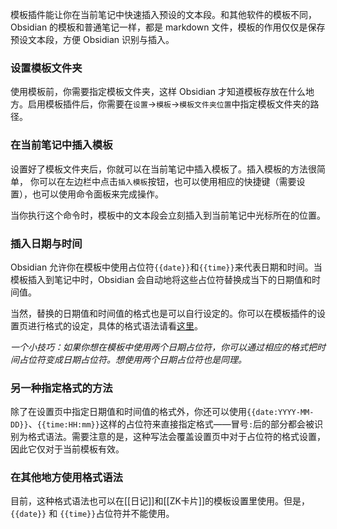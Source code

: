 模板插件能让你在当前笔记中快速插入预设的文本段。和其他软件的模板不同，Obsidian 的模板和普通笔记一样，都是 markdown 文件，模板的作用仅仅是保存预设文本段，方便 Obsidian 识别与插入。

### 设置模板文件夹

使用模板前，你需要指定模板文件夹，这样 Obsidian 才知道模板存放在什么地方。启用模板插件后，你需要在`设置`->`模板`->`模板文件夹位置`中指定模板文件夹的路径。

### 在当前笔记中插入模板

设置好了模板文件夹后，你就可以在当前笔记中插入模板了。插入模板的方法很简单， 你可以在左边栏中点击`插入模板`按钮，也可以使用相应的快捷键（需要设置），也可以使用命令面板来完成操作。

当你执行这个命令时，模板中的文本段会立刻插入到当前笔记中光标所在的位置。

### 插入日期与时间

Obsidian 允许你在模板中使用占位符`{{date}}`和`{{time}}`来代表日期和时间。当模板插入到笔记中时，Obsidian 会自动地将这些占位符替换成当下的日期值和时间值。

当然，替换的日期值和时间值的格式也是可以自行设定的。你可以在模板插件的设置页进行格式的设定，具体的格式语法请看[这里](https://momentjs.com/docs/#/displaying/format/)。

*一个小技巧：如果你想在模板中使用两个日期占位符，你可以通过相应的格式把时间占位符变成日期占位符。想使用两个日期占位符也是同理。*

### 另一种指定格式的方法

除了在设置页中指定日期值和时间值的格式外，你还可以使用`{{date:YYYY-MM-DD}}`、`{{time:HH:mm}}`这样的占位符来直接指定格式——冒号`:`后的部分都会被识别为格式语法。需要注意的是，这种写法会覆盖设置页中对于占位符的格式设置，因此它仅对于当前模板有效。

### 在其他地方使用格式语法

目前，这种格式语法也可以在[[日记]]和[[ZK卡片]]的模板设置里使用。但是，`{{date}}` 和 `{{time}}`占位符并不能使用。